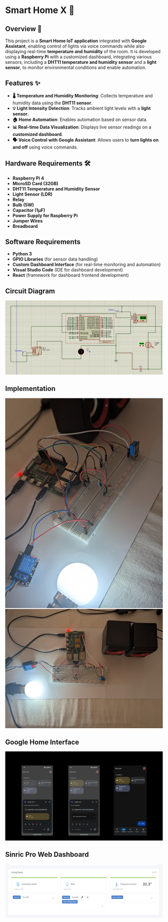 # Smart Home X 🚀

## Overview 🏡

This project is a **Smart Home IoT application** integrated with **Google Assistant**, enabling control of lights via voice commands while also displaying real-time **temperature and humidity** of the room. It is developed using a **Raspberry Pi** with a customized dashboard, integrating various sensors, including a **DHT11 temperature and humidity sensor** and a **light sensor**, to monitor environmental conditions and enable automation.

## Features ✨

- **🌡️ Temperature and Humidity Monitoring**: Collects temperature and humidity data using the **DHT11 sensor**.
- **💡 Light Intensity Detection**: Tracks ambient light levels with a **light sensor**.
- **🏠 Home Automation**: Enables automation based on sensor data.
- **📊 Real-time Data Visualization**: Displays live sensor readings on a **customized dashboard**.
- **🗣️ Voice Control with Google Assistant**: Allows users to **turn lights on and off** using voice commands.

## Hardware Requirements 🛠️

- **Raspberry Pi 4**  
- **MicroSD Card (32GB)**  
- **DHT11 Temperature and Humidity Sensor**  
- **Light Sensor (LDR)**  
- **Relay**  
- **Bulb (5W)**  
- **Capacitor (1µF)**  
- **Power Supply for Raspberry Pi**  
- **Jumper Wires**  
- **Breadboard**  

## Software Requirements

- **Python 3**  
- **GPIO Libraries** (for sensor data handling)  
- **Custom Dashboard Interface** (for real-time monitoring and automation)  
- **Visual Studio Code** (IDE for dashboard development)  
- **React** (framework for dashboard frontend development)

## Circuit Diagram
![Circuit Diagram](https://github.com/IN4300-Embedded-Systems-Project/B20_Group19/blob/main/Images/Circuit%20Diagram.png)

## Implementation
![Circuit Diagram](https://github.com/IN4300-Embedded-Systems-Project/B20_Group19/blob/main/Images/Smart%20Home%20%20(7).jpg)
![Circuit Diagram](https://github.com/IN4300-Embedded-Systems-Project/B20_Group19/blob/main/Images/Smart%20Home%20%20(8).jpg)



## Google Home Interface
![Google home](https://github.com/IN4300-Embedded-Systems-Project/B20_Group19/blob/main/Images/Smart%20Home.png)

## Sinric Pro Web Dashboard
![SinricPro](https://github.com/IN4300-Embedded-Systems-Project/B20_Group19/blob/main/Images/Smart%20Home%20%20(4).jpg)



